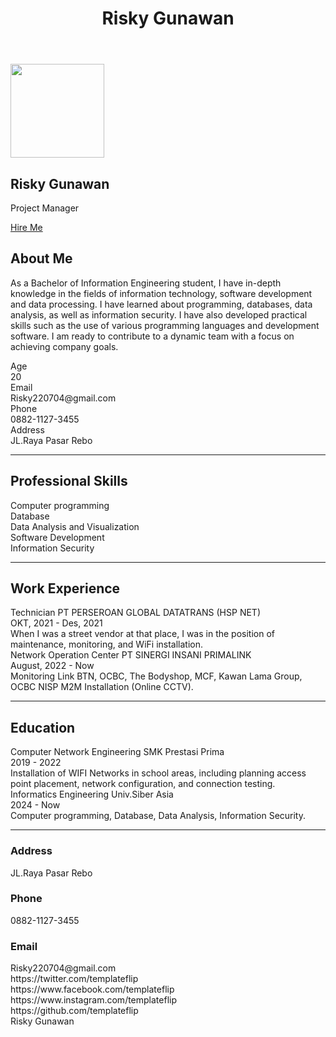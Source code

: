 <!DOCTYPE html
>
<html lang="en-US">
  <head>
    <meta charset="UTF-8">
    <meta http-equiv="X-UA-Compatible" content="IE=edge">
    <meta name="viewport" content="width=device-width, initial-scale=1">
    <title>Right Resume</title>
    <link rel="preconnect" href="https://fonts.gstatic.com" crossorigin="crossorigin"/>
    <link rel="preload" as="style" href="https://fonts.googleapis.com/css2?family=Poppins:wght@600&amp;family=Roboto:wght@300;400;500;700&amp;display=swap"/>
    <link rel="stylesheet" href="https://fonts.googleapis.com/css2?family=Poppins:wght@600&amp;family=Roboto:wght@300;400;500;700&amp;display=swap" media="print" onload="this.media='all'"/>
    <noscript>
      <link rel="stylesheet" href="https://fonts.googleapis.com/css2?family=Poppins:wght@600&amp;family=Roboto:wght@300;400;500;700&amp;display=swap"/>
    </noscript>
    <link href="css/font-awesome/css/all.min.css?ver=1.2.0" rel="stylesheet">
    <link href="css/bootstrap.min.css?ver=1.2.0" rel="stylesheet">
    <link href="css/aos.css?ver=1.2.0" rel="stylesheet">
    <link href="css/main.css?ver=1.2.0" rel="stylesheet">
    <noscript>
      <style type="text/css">
        [data-aos] {
            opacity: 1 !important;
            transform: translate(0) scale(1) !important;
        }
      </style>
    </noscript>
  </head>
  <body id="top">
    <header class="d-print-none">
      <div class="container text-center text-lg-left">
        <div class="py-3 clearfix">
          <h1 class="site-title mb-0">Risky Gunawan</h1>
          <div class="site-nav">
            <nav role="navigation">
              <ul class="nav justify-content-center">
                </li>
              </ul>
            </nav>
          </div>
        </div>
      </div>
    </header>
    <div class="page-content">
      <div class="container">
<div class="cover shadow-lg bg-white">
  <div class="cover-bg p-3 p-lg-4 text-white">
    <div class="row">
      <div class="col-lg-4 col-md-5">
        <div class="Risky hover-effect bg-white shadow-sm p-1"><img src="images/risky.jpeg" width="150" height="150"/></div>
      </div>
      <div class="col-lg-8 col-md-7 text-center text-md-start">
        <h2 class="h1 mt-2" data-aos="fade-left" data-aos-delay="0">Risky Gunawan</h2>
        <p data-aos="fade-left" data-aos-delay="100">Project Manager</p>
        <div class="d-print-none" data-aos="fade-left" data-aos-delay="200"><a class="btn btn-success shadow-sm mt-1" href="#contact">Hire Me</a></div>
      </div>
    </div>
  </div>
  <div class="about-section pt-4 px-3 px-lg-4 mt-1">
    <div class="row">
      <div class="col-md-6">
        <h2 class="h3 mb-3">About Me</h2>
        <p>As a Bachelor of Information Engineering student, I have in-depth knowledge in the fields of information technology, software development and data processing. I have learned about programming, databases, data analysis, as well as information security. I have also developed practical skills such as the use of various programming languages ​​and development software. I am ready to contribute to a dynamic team with a focus on achieving company goals.</p>
      </div>
      <div class="col-md-5 offset-md-1">
        <div class="row mt-2">
          <div class="col-sm-4">
            <div class="pb-1">Age</div>
          </div>
          <div class="col-sm-8">
            <div class="pb-1 text-secondary">20</div>
          </div>
          <div class="col-sm-4">
            <div class="pb-1">Email</div>
          </div>
          <div class="col-sm-8">
            <div class="pb-1 text-secondary">Risky220704@gmail.com</div>
          </div>
          <div class="col-sm-4">
            <div class="pb-1">Phone</div>
          </div>
          <div class="col-sm-8">
            <div class="pb-1 text-secondary">0882-1127-3455</div>
          </div>
          <div class="col-sm-4">
            <div class="pb-1">Address</div>
          </div>
          <div class="col-sm-8">
            <div class="pb-1 text-secondary">JL.Raya Pasar Rebo</div>
          </div>
        </div>
      </div>
    </div>
  </div>
  <hr class="d-print-none"/>
  <div class="skills-section px-3 px-lg-4">
    <h2 class="h3 mb-3">Professional Skills</h2>
    <div class="row">
      <div class="col-md-6">
        <div class="mb-2"><span>Computer programming</span>
          <div class="progress my-1">
            <div class="progress-bar bg-primary" role="progressbar" data-aos="zoom-in-right" data-aos-delay="100" data-aos-anchor=".skills-section" style="width: 90%" aria-valuenow="90" aria-valuemin="0" aria-valuemax="100"></div>
          </div>
        </div>
        <div class="mb-2"><span>Database</span>
          <div class="progress my-1">
            <div class="progress-bar bg-primary" role="progressbar" data-aos="zoom-in-right" data-aos-delay="200" data-aos-anchor=".skills-section" style="width: 85%" aria-valuenow="85" aria-valuemin="0" aria-valuemax="100"></div>
          </div>
        </div>
        <div class="mb-2"><span>Data Analysis and Visualization</span>
          <div class="progress my-1">
            <div class="progress-bar bg-primary" role="progressbar" data-aos="zoom-in-right" data-aos-delay="300" data-aos-anchor=".skills-section" style="width: 75%" aria-valuenow="75" aria-valuemin="0" aria-valuemax="100"></div>
          </div>
        </div>
      </div>
      <div class="col-md-6">
        <div class="mb-2"><span>Software Development</span>
          <div class="progress my-1">
            <div class="progress-bar bg-success" role="progressbar" data-aos="zoom-in-right" data-aos-delay="400" data-aos-anchor=".skills-section" style="width: 80%" aria-valuenow="90" aria-valuemin="0" aria-valuemax="100"></div>
          </div>
        </div>
        <div class="mb-2"><span>Information Security</span>
          <div class="progress my-1">
            <div class="progress-bar bg-success" role="progressbar" data-aos="zoom-in-right" data-aos-delay="500" data-aos-anchor=".skills-section" style="width: 85%" aria-valuenow="85" aria-valuemin="0" aria-valuemax="100"></div>
          </div>
        </div
        </div>
      </div>
    </div>
  </div>
  <hr class="d-print-none"/>
  <div class="work-experience-section px-3 px-lg-4">
    <h2 class="h3 mb-4">Work Experience</h2>
    <div class="timeline">
      <div class="timeline-card timeline-card-primary card shadow-sm">
        <div class="card-body">
          <div class="h5 mb-1">Technician <span class="text-muted h6">PT PERSEROAN GLOBAL DATATRANS (HSP NET)</span></div>
          <div class="text-muted text-small mb-2">OKT, 2021 - Des, 2021</div>
          <div>When I was a street vendor at that place, I was in the position of maintenance, monitoring, and WiFi installation.</div>
        </div>
      </div>
      <div class="timeline-card timeline-card-primary card shadow-sm">
        <div class="card-body">
          <div class="h5 mb-1">Network Operation Center <span class="text-muted h6">PT SINERGI INSANI PRIMALINK</span></div>
          <div class="text-muted text-small mb-2">August, 2022 - Now</div>
          <div>Monitoring Link BTN, OCBC, The Bodyshop, MCF, Kawan Lama Group, OCBC NISP M2M Installation (Online CCTV).</div>
        </div>
      </div>
      </div>
    </div>
  </div>
  <hr class="d-print-none"/>
  <div class="page-break"></div>
  <div class="education-section px-3 px-lg-4 pb-4">
    <h2 class="h3 mb-4">Education</h2>
    <div class="timeline">
      <div class="timeline-card timeline-card-success card shadow-sm">
        <div class="card-body">
          <div class="h5 mb-1">Computer Network Engineering <span class="text-muted h6">SMK Prestasi Prima</span></div>
          <div class="text-muted text-small mb-2">2019 - 2022</div>
          <div>Installation of WIFI Networks in school areas, including planning access point placement, network configuration, and connection testing.</div>
        </div>
      </div>
      <div class="timeline-card timeline-card-success card shadow-sm">
        <div class="card-body">
          <div class="h5 mb-1">Informatics Engineering <span class="text-muted h6">Univ.Siber Asia</span></div>
          <div class="text-muted text-small mb-2">2024 - Now</div>
          <div>Computer programming, Database, Data Analysis, Information Security.</div>
        </div>
      </div>
      </div>
    </div>
  </div>
  <hr class="d-print-none"/>
  <div class="contant-section px-3 px-lg-4 pb-4" id="contact">
    <div class="row">
      <div class="col-md-7 d-print-none">
        <div class="my-2"><form action="https://formspree.io/your@email.com"
    method="POST">
  <div class="row">
        </div>
      </div>
      <div class="col">
        <div class="mt-2">
          <h3 class="h6">Address</h3>
          <div class="pb-2 text-secondary">JL.Raya Pasar Rebo</div>
          <h3 class="h6">Phone</h3>
          <div class="pb-2 text-secondary">0882-1127-3455</div>
          <h3 class="h6">Email</h3>
          <div class="pb-2 text-secondary">Risky220704@gmail.com</div>
        </div>
      </div>
      <div class="col d-none d-print-block">
        <div class="mt-2">
          <div>
            <div class="mb-2">
              <div class="text-dark"><i class="fab fa-twitter mr-1"></i><span>https://twitter.com/templateflip</span>
              </div>
            </div>
            <div class="mb-2">
              <div class="text-dark"><i class="fab fa-facebook mr-1"></i><span>https://www.facebook.com/templateflip</span>
              </div>
            </div>
            <div class="mb-2">
              <div class="text-dark"><i class="fab fa-instagram mr-1"></i><span>https://www.instagram.com/templateflip</span>
              </div>
            </div>
            <div class="mb-2">
              <div class="text-dark"><i class="fab fa-github mr-1"></i><span>https://github.com/templateflip</span>
              </div>
            </div>
          </div>
        </div>
      </div>
    </div>
  </div>
</div></div>
    </div>
    <footer class="pt-4 pb-4 text-muted text-center d-print-none">
      <div class="container">
        <div class="my-3">
          <div class="h4">Risky Gunawan</div>
          <div class="footer-nav">
            <nav role="navigation">
              <ul class="nav justify-content-center">
                </li>
              </ul>
            </nav>
          </div>
        </div>
        <div class="text-small">
        </div>
      </div>
    </footer>
    <script src="scripts/bootstrap.bundle.min.js?ver=1.2.0"></script>
    <script src="scripts/aos.js?ver=1.2.0"></script>
    <script src="scripts/main.js?ver=1.2.0"></script>
  </body>
</html>
